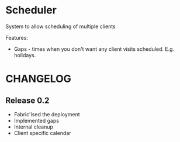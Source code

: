 Scheduler
=========

System to allow scheduling of multiple clients

Features:
* Gaps - times when you don't want any client visits scheduled. E.g. holidays.

CHANGELOG
=========

Release 0.2
----------
* Fabric'ised the deployment
* Implemented gaps
* Internal cleanup
* Client specific calendar

